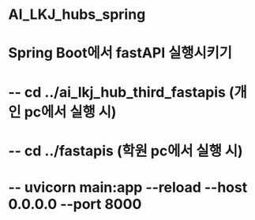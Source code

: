 # AI_LKJ_hubs_spring

# Spring Boot에서 fastAPI 실행시키기
# -- cd ../ai_lkj_hub_third_fastapis (개인 pc에서 실행 시)
# -- cd ../fastapis (학원 pc에서 실행 시)
# -- uvicorn main:app --reload --host 0.0.0.0 --port 8000